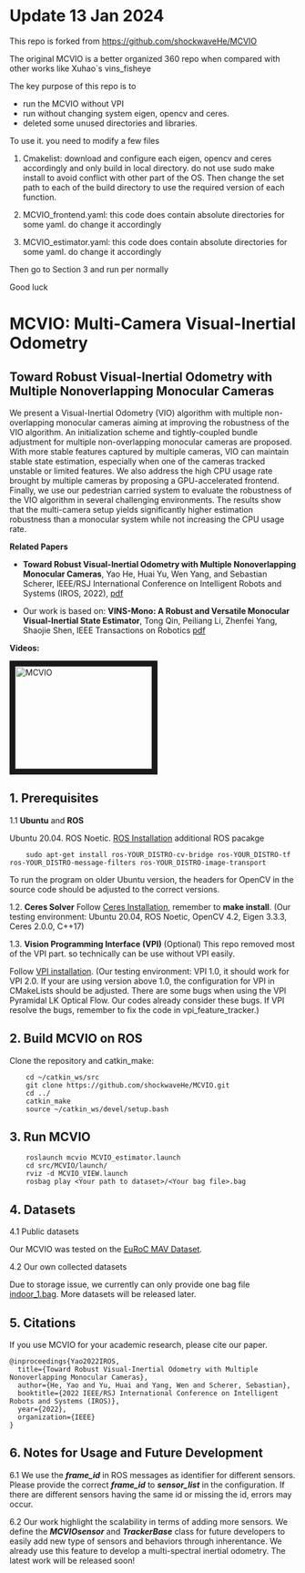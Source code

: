 
# Update 13 Jan 2024
This repo is forked from https://github.com/shockwaveHe/MCVIO

The original MCVIO is a better organized 360 repo when compared with other works like Xuhao`s vins_fisheye

The key purpose of this repo is to 
* run the MCVIO without VPI
* run without changing system eigen, opencv and ceres. 
* deleted some unused directories and libraries.

To use it. you need to modify a few files

1. Cmakelist:
download and configure each eigen, opencv and ceres accordingly and only build in local directory. do not use sudo make install to avoid conflict with other part of the OS. Then change the set path to each of the build directory to use the required version of each function.

2. MCVIO_frontend.yaml:
this code does contain absolute directories for some yaml. do change it accordingly

3. MCVIO_estimator.yaml:
this code does contain absolute directories for some yaml. do change it accordingly

Then go to Section 3 and run per normally

Good luck

# MCVIO: Multi-Camera Visual-Inertial Odometry

## Toward Robust Visual-Inertial Odometry with Multiple Nonoverlapping Monocular Cameras

We present a Visual-Inertial Odometry (VIO)
algorithm with multiple non-overlapping monocular cameras
aiming at improving the robustness of the VIO algorithm.
An initialization scheme and tightly-coupled bundle adjustment
for multiple non-overlapping monocular cameras are proposed.
With more stable features captured by multiple cameras, VIO
can maintain stable state estimation, especially when one of
the cameras tracked unstable or limited features. We also
address the high CPU usage rate brought by multiple cameras
by proposing a GPU-accelerated frontend. Finally, we use
our pedestrian carried system to evaluate the robustness of
the VIO algorithm in several challenging environments. The
results show that the multi-camera setup yields significantly
higher estimation robustness than a monocular system while
not increasing the CPU usage rate.

**Related Papers**

* **Toward Robust Visual-Inertial Odometry with Multiple Nonoverlapping Monocular Cameras**, Yao He, Huai Yu, Wen Yang, and Sebastian Scherer, IEEE/RSJ International Conference on Intelligent Robots and Systems (IROS, 2022), [pdf](https://github.com/shockwaveHe/MCVIO/blob/main/MCVIO/config/0707.pdf)

* Our work is based on: **VINS-Mono: A Robust and Versatile Monocular Visual-Inertial State Estimator**, Tong Qin, Peiliang Li, Zhenfei Yang, Shaojie Shen, IEEE Transactions on Robotics [pdf](https://ieeexplore.ieee.org/document/8421746/?arnumber=8421746&source=authoralert) 


**Videos:**

<a href="https://www.youtube.com/watch?v=r7QvPth1m10" target="_blank"><img src="https://www.youtube.com/watch?v=r7QvPth1m10/0.jpg" 
alt="MCVIO" width="240" height="180" border="10" /></a>

## 1. Prerequisites
1.1 **Ubuntu** and **ROS**

Ubuntu  20.04.
ROS Noetic. [ROS Installation](http://wiki.ros.org/ROS/Installation)
additional ROS pacakge
```
    sudo apt-get install ros-YOUR_DISTRO-cv-bridge ros-YOUR_DISTRO-tf ros-YOUR_DISTRO-message-filters ros-YOUR_DISTRO-image-transport
```
To run the program on older Ubuntu version, the headers for OpenCV in the source code should be adjusted to the correct versions. 

1.2. **Ceres Solver**
Follow [Ceres Installation](http://ceres-solver.org/installation.html), remember to **make install**.
(Our testing environment: Ubuntu 20.04, ROS Noetic, OpenCV 4.2, Eigen 3.3.3, Ceres 2.0.0, C++17) 

1.3. **Vision Programming Interface (VPI)**
(Optional)
This repo removed most of the VPI part. so technically can be use without VPI easily.

Follow [VPI installation](https://docs.nvidia.com/vpi/installation.html).
(Our testing environment: VPI 1.0, it should work for VPI 2.0. If your are using version above 1.0, the configuration for VPI in CMakeLists should be adjusted. There are some bugs when using the VPI Pyramidal LK Optical Flow. Our codes already consider these bugs. If VPI resolve the bugs, remember to fix the code in vpi_feature_tracker.)

## 2. Build MCVIO on ROS
Clone the repository and catkin_make:
```
    cd ~/catkin_ws/src
    git clone https://github.com/shockwaveHe/MCVIO.git
    cd ../
    catkin_make
    source ~/catkin_ws/devel/setup.bash
```

## 3. Run MCVIO
```
    roslaunch mcvio MCVIO_estimator.launch 
    cd src/MCVIO/launch/
    rviz -d MCVIO_VIEW.launch
    rosbag play <Your path to dataset>/<Your bag file>.bag 
```

## 4. Datasets
4.1 Public datasets

Our MCVIO was tested on the [EuRoC MAV Dataset](http://projects.asl.ethz.ch/datasets/doku.php?id=kmavvisualinertialdatasets).

4.2 Our own collected datasets

Due to storage issue, we currently can only provide one bag file [indoor_1.bag](https://drive.google.com/file/d/1tgq2AQ8pjkjaF8iNTKtnjAbXENSp33v3/view?usp=share_link). More datasets will be released later.

## 5. Citations

If you use MCVIO for your academic research, please cite our paper.
```
@inproceedings{Yao2022IROS,
  title={Toward Robust Visual-Inertial Odometry with Multiple Nonoverlapping Monocular Cameras},
  author={He, Yao and Yu, Huai and Yang, Wen and Scherer, Sebastian},
  booktitle={2022 IEEE/RSJ International Conference on Intelligent Robots and Systems (IROS)},
  year={2022},
  organization={IEEE}
}
```

## 6. Notes for Usage and Future Development

6.1 We use the ***frame_id*** in ROS messages as identifier for different sensors. Please provide the correct ***frame_id*** to ***sensor_list*** in the configuration. If there are different sensors having the same id or missing the id, errors may occur.

6.2 Our work highlight the scalability in terms of adding more sensors. We define the ***MCVIOsensor*** and ***TrackerBase*** class for future developers to easily add new type of sensors and behaviors through inherentance. We already use this feature to develop a multi-spectral inertial odometry. The latest work will be released soon! 
